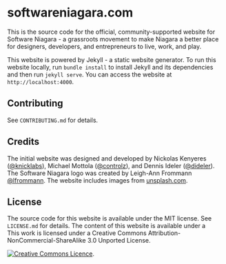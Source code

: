 # softwareniagara.com

This is the source code for the official, community-supported website for Software Niagara - a grassroots movement to
make Niagara a better place for designers, developers, and entrepreneurs to live, work, and play.

This website is powered by Jekyll - a static website generator. To run this website locally, run `bundle install` to
install Jekyll and its dependencies and then run `jekyll serve`. You can access the website at `http://localhost:4000`.

## Contributing

See `CONTRIBUTING.md` for details.

## Credits

The initial website was designed and developed by Nickolas Kenyeres ([@knicklabs](https://github.com/knicklabs)),
Michael Mottola ([@controlz](https://github.com/controlz)), and Dennis Ideler ([@dideler](https://github.com/dideler)).
The Software Niagara logo was created by Leigh-Ann Frommann [@lfrommann](https://twitter.com/lfrommann). The website
includes images from [unsplash.com](http://unsplash.com/).

## License

The source code for this website is available under the MIT license. See `LICENSE.md` for details. The content of this
website is available under a <br />This work is licensed under a Creative Commons Attribution-NonCommercial-ShareAlike
3.0 Unported License.

<a rel="license" href="http://creativecommons.org/licenses/by-nc-sa/3.0/deed.en_CA"><img alt="Creative Commons Licence" style="border-width:0" src="http://i.creativecommons.org/l/by-nc-sa/3.0/88x31.png" /></a>.